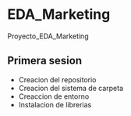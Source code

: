 # EDA_Marketing
Proyecto_EDA_Marketing
## Primera sesion
- Creacion del repositorio
- Creacion del sistema de carpeta
- Creaccion de entorno
- Instalacion de librerias
